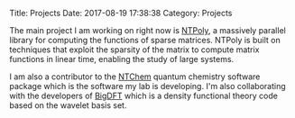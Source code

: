 Title: Projects
Date: 2017-08-19 17:38:38
Category: Projects

The main project I am working on right now is
[NTPoly](https://william-dawson.github.io/NTPoly/), a massively parallel
library for computing the functions of sparse matrices. NTPoly is built on
techniques that exploit the sparsity of the matrix to compute matrix
functions in linear time, enabling the study of large systems.

I am also a contributor to the
[NTChem](http://labs.aics.riken.jp/nakajimat_top/EHome.html) quantum chemistry
software package which is the software my lab is developing. I'm also
collaborating with the developers of [BigDFT](http://bigdft.org/Wiki/index.php?title=BigDFT_website) which is
a density functional theory code based on the wavelet basis set.
